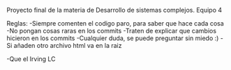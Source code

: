 Proyecto final de la materia de Desarrollo de sistemas complejos. Equipo 4

Reglas:
-Siempre comenten el codigo paro, para saber que hace cada cosa
-No pongan cosas raras en los commits
-Traten de explicar que cambios hicieron en los commits
-Cualquier duda, se puede preguntar sin miedo :)
-Si añaden otro archivo html va en la raiz 

-Que el Irving LC 